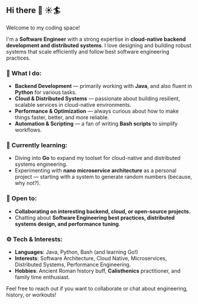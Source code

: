 ## Hi there 👋 :sunny::surfer:

Welcome to my coding space!  

I'm a **Software Engineer** with a strong expertise in **cloud-native backend development and distributed systems**. I love designing and building robust systems that scale efficiently and follow best software engineering practices.  

### 🚧 What I do:
- **Backend Development** — primarily working with **Java**, and also fluent in **Python** for various tasks.  
- **Cloud & Distributed Systems** — passionate about building resilient, scalable services in cloud-native environments.  
- **Performance & Optimization** — always curious about how to make things faster, better, and more reliable.  
- **Automation & Scripting** — a fan of writing **Bash scripts** to simplify workflows.  

### 🧠 Currently learning:
- Diving into **Go** to expand my toolset for cloud-native and distributed systems engineering.  
- Experimenting with **nano microservice architecture** as a personal project — starting with a system to generate random numbers (because, why not?).  

### 🤝 Open to:
- **Collaborating on interesting backend, cloud, or open-source projects.**  
- Chatting about **Software Engineering best practices, distributed systems design, and performance tuning**.  

### ⚙️ Tech & Interests:
- **Languages**: Java, Python, Bash (and learning Go!)  
- **Interests**: Software Architecture, Cloud Native, Microservices, Distributed Systems, Performance Engineering.  
- **Hobbies**: Ancient Roman history buff, **Calisthenics** practitioner, and family time enthusiast.  

Feel free to reach out if you want to collaborate or chat about engineering, history, or workouts!  

<!--
**deepSalva/deepSalva** is a ✨ _special_ ✨ repository because its `README.md` (this file) appears on your GitHub profile.

Here are some ideas to get you started:

- 🔭 I’m currently working on ...
- 🌱 I’m currently learning ...
- 👯 I’m looking to collaborate on ...
- 🤔 I’m looking for help with ...
- 💬 Ask me about ...
- 📫 How to reach me: ...
- 😄 Pronouns: ...
- ⚡ Fun fact: ...
-->
